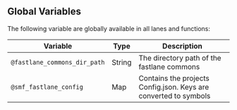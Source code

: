 ## Global Variables

The following variable are globally available in all lanes and functions:

| Variable | Type | Description |
|----------|------|-------------|
| `@fastlane_commons_dir_path`| String |  The directory path of the fastlane commons |
| `@smf_fastlane_config` | Map | Contains the projects Config.json. Keys are converted to symbols | 